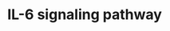 ---
annotations:
- id: PW:0000516
  parent: regulatory pathway
  type: Pathway Ontology
  value: interleukin-6 signaling pathway
authors:
- MaintBot
- Mkutmon
- Eweitz
citedin:
- link: PMC3677916
  title: Liver transcriptome changes in zebrafish during acclimation to transport-associated
    stress (2013)
communities: []
description: ''
last-edited: 2025-09-10
ndex: null
organisms:
- Danio rerio
redirect_from:
- /index.php/Pathway:WP1322
- /instance/WP1322
- /instance/WP1322_r116887
revision: r116887
schema-jsonld:
- '@context': https://schema.org/
  '@id': https://wikipathways.github.io/pathways/WP1322.html
  '@type': Dataset
  creator:
    '@type': Organization
    name: WikiPathways
  description: ''
  keywords:
  - BAD
  - DKEYP-38B6.1
  - FOXO1A
  - HRAS
  - IL6R
  - LOC100001644
  - LOC557176
  - LOC559103
  - LOC562282
  - LOC563639
  - LOC563719
  - LOC564517
  - LOC567833
  - LOC569951
  - LOC571285
  - LOC792089
  - LOC792354
  - NFKB1
  - PPP2R1A
  - PRKCD
  - ar
  - btk
  - casp9
  - cdk5
  - cdk5r1
  - cdk9
  - cebpb
  - crebbpb
  - daxx
  - ep300a
  - erbb2
  - fos
  - foxo5
  - fynb
  - gab1
  - grb2
  - gsk3b
  - hdac1
  - hnf1a
  - hsp90a.2
  - hspb1
  - il6st
  - im:6895423
  - jak1
  - jak2b
  - jun
  - map2k1
  - map2k6
  - map3k7
  - mapk1
  - mapk14a
  - mapk3
  - mapkapk2a
  - ncoa1
  - nlk2
  - pik3r2
  - plcg1
  - ppp2cb
  - ppp2r1b
  - ppp2r2d
  - ppp2r4
  - ppp2r5a
  - ppp2r5c
  - ppp2r5eb
  - ptk2.1
  - ptk2bb
  - ptpn11
  - pxn
  - rac1
  - raf1
  - rb1
  - rps6kb1
  - sgk1
  - stat1a
  - stat3
  - wu:fc58a04
  - wu:fc83c01
  - zgc:101581
  - zgc:110460
  - zgc:123166
  - zgc:172209
  - zgc:172250
  - zgc:175287
  - zgc:194486
  - zgc:56064
  - zgc:64137
  - zgc:77529
  - zgc:92124
  license: CC0
  name: IL-6 signaling pathway
seo: CreativeWork
title: IL-6 signaling pathway
wpid: WP1322
---